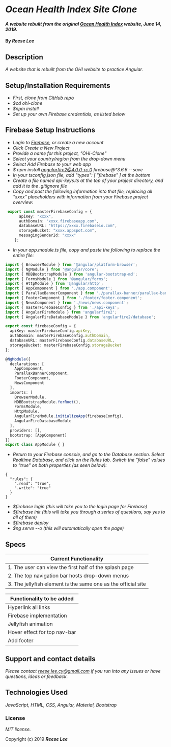 # _Ocean Health Index Site Clone_

#### _A website rebuilt from the original [Ocean Health Index](http://www.oceanhealthindex.org/) website, June 14, 2019._

#### By _**Reese Lee**_

## Description

_A website that is rebuilt from the OHI website to practice Angular._

## Setup/Installation Requirements

* _First, clone from [GitHub repo](https://github.com/reese-lee/ohi-clone.git)_
* _$cd ohi-clone_
* _$npm install_
* _Set up your own Firebase credentials, as listed below_

## Firebase Setup Instructions

* _Login to [Firebase]("https://firebase.google.com/"), or create a new account_
* _Click Create a New Project_
* _Provide a name for this project, "OHI-Clone"_
* _Select your country/region from the drop-down menu_
* _Select Add Firebase to your web app_
* _$ npm install angularfire2@4.0.0-rc.0 firebase@^3.6.6 --save_
* _In your tsconfig.json file, add "types": [ "firebase" ] at the bottom_
* _Create a file named api-keys.ts at the top of your project directory, and add it to the .gitignore file_
* _Copy and past the following information into that file, replacing all "xxxx" placeholders with information from your Firebase project overview:_
```typescript
 export const masterFirebaseConfig = {
      apiKey: "xxxx",
      authDomain: "xxxx.firebaseapp.com",
      databaseURL: "https://xxxx.firebaseio.com",
      storageBucket: "xxxx.appspot.com",
      messagingSenderId: "xxxx"
    };
```

* _In your app.module.ts file, copy and paste the following to replace the entire file:_
```typescript
import { BrowserModule } from '@angular/platform-browser';
import { NgModule } from '@angular/core';
import { MDBBootstrapModule } from 'angular-bootstrap-md';
import { FormsModule } from '@angular/forms';
import { HttpModule } from '@angular/http';
import { AppComponent } from './app.component';
import { ParallaxBannerComponent } from './parallax-banner/parallax-banner.component';
import { FooterComponent } from './footer/footer.component';
import { NewsComponent } from './news/news.component';
import { masterFirebaseConfig } from './api-keys';
import { AngularFireModule } from 'angularfire2';
import { AngularFireDatabaseModule } from 'angularfire2/database';

export const firebaseConfig = {
  apiKey: masterFirebaseConfig.apiKey,
  authDomain: masterFirebaseConfig.authDomain,
  databaseURL: masterFirebaseConfig.databaseURL,
  storageBucket: masterFirebaseConfig.storageBucket
};

@NgModule({
  declarations: [
    AppComponent,
    ParallaxBannerComponent,
    FooterComponent,
    NewsComponent
  ],
  imports: [
    BrowserModule,
    MDBBootstrapModule.forRoot(),
    FormsModule,
    HttpModule,
    AngularFireModule.initializeApp(firebaseConfig),
    AngularFireDatabaseModule
  ],
  providers: [],
  bootstrap: [AppComponent]
})
export class AppModule { }

```
* _Return to your Firebase console, and go to the Database section. Select Realtime Database, and click on the Rules tab. Switch the "false" values to "true" on both properties (as seen below):_
```
{
  "rules": {
    ".read": "true",
    ".write": "true"
  }
}
```
* _$firebase login (this will take you to the login page for Firebase)_
* _$firebase init (this will take you through a series of questions, say yes to all of them)_
* _$firebase deploy_
* _$ng serve --o (this will automatically open the page)_

## Specs

| Current Functionality        |
| ------------- |
| 1. The user can view the first half of the splash page |
| 2. The top navigation bar hosts drop-down menus |
| 3. The jellyfish element is the same one as the official site |

| Functionality to be added        |
| ------------- |
| Hyperlink all links    |
| Firebase implementation |
| Jellyfish animation |
| Hover effect for top nav-bar |
| Add footer |

## Support and contact details

_Please contact reese.lee.cy@gmail.com if you run into any issues or have questions, ideas or feedback._

## Technologies Used

_JavaScript, HTML, CSS, Angular, Material, Bootstrap_

### License

*MIT license.*

Copyright (c) 2019 **_Reese Lee_**
